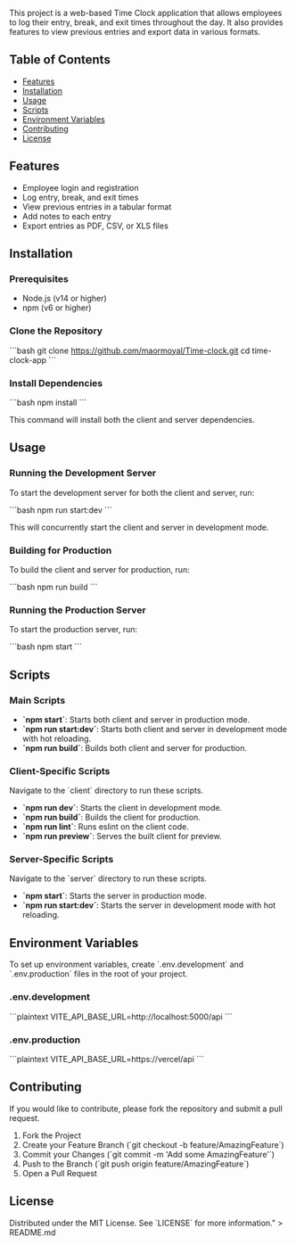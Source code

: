 This project is a web-based Time Clock application that allows employees to log their entry, break, and exit times throughout the day. It also provides features to view previous entries and export data in various formats.

## Table of Contents

- [Features](#features)
- [Installation](#installation)
- [Usage](#usage)
- [Scripts](#scripts)
- [Environment Variables](#environment-variables)
- [Contributing](#contributing)
- [License](#license)

## Features

- Employee login and registration
- Log entry, break, and exit times
- View previous entries in a tabular format
- Add notes to each entry
- Export entries as PDF, CSV, or XLS files

## Installation

### Prerequisites

- Node.js (v14 or higher)
- npm (v6 or higher)

### Clone the Repository

\`\`\`bash
git clone https://github.com/maormoyal/Time-clock.git
cd time-clock-app
\`\`\`

### Install Dependencies

\`\`\`bash
npm install
\`\`\`

This command will install both the client and server dependencies.

## Usage

### Running the Development Server

To start the development server for both the client and server, run:

\`\`\`bash
npm run start:dev
\`\`\`

This will concurrently start the client and server in development mode.

### Building for Production

To build the client and server for production, run:

\`\`\`bash
npm run build
\`\`\`

### Running the Production Server

To start the production server, run:

\`\`\`bash
npm start
\`\`\`

## Scripts

### Main Scripts

- **\`npm start\`**: Starts both client and server in production mode.
- **\`npm run start:dev\`**: Starts both client and server in development mode with hot reloading.
- **\`npm run build\`**: Builds both client and server for production.

### Client-Specific Scripts

Navigate to the \`client\` directory to run these scripts.

- **\`npm run dev\`**: Starts the client in development mode.
- **\`npm run build\`**: Builds the client for production.
- **\`npm run lint\`**: Runs eslint on the client code.
- **\`npm run preview\`**: Serves the built client for preview.

### Server-Specific Scripts

Navigate to the \`server\` directory to run these scripts.

- **\`npm start\`**: Starts the server in production mode.
- **\`npm run start:dev\`**: Starts the server in development mode with hot reloading.

## Environment Variables

To set up environment variables, create \`.env.development\` and \`.env.production\` files in the root of your project.

### .env.development

\`\`\`plaintext
VITE_API_BASE_URL=http://localhost:5000/api
\`\`\`

### .env.production

\`\`\`plaintext
VITE_API_BASE_URL=https://vercel/api
\`\`\`

## Contributing

If you would like to contribute, please fork the repository and submit a pull request.

1. Fork the Project
2. Create your Feature Branch (\`git checkout -b feature/AmazingFeature\`)
3. Commit your Changes (\`git commit -m 'Add some AmazingFeature'\`)
4. Push to the Branch (\`git push origin feature/AmazingFeature\`)
5. Open a Pull Request

## License

Distributed under the MIT License. See \`LICENSE\` for more information." > README.md
